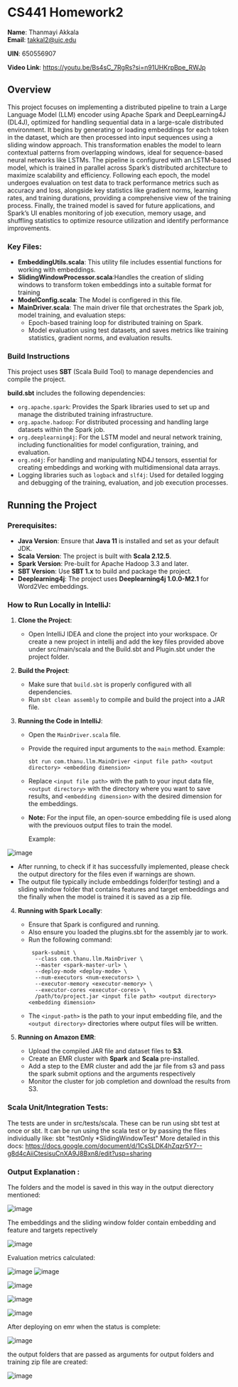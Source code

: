 # CS441 Homework2

**Name**: Thanmayi Akkala  
**Email**: takkal2@uic.edu

**UIN**: 650556907

**Video Link**: https://youtu.be/Bs4sC_7RgRs?si=n91UHKrpBpe_RWJp


## Overview

This project focuses on implementing a distributed pipeline to train a Large Language Model (LLM) encoder using Apache Spark and DeepLearning4J (DL4J), optimized for handling sequential data in a large-scale distributed environment. It begins by generating or loading embeddings for each token in the dataset, which are then processed into input sequences using a sliding window approach. This transformation enables the model to learn contextual patterns from overlapping windows, ideal for sequence-based neural networks like LSTMs. The pipeline is configured with an LSTM-based model, which is trained in parallel across Spark’s distributed architecture to maximize scalability and efficiency. Following each epoch, the model undergoes evaluation on test data to track performance metrics such as accuracy and loss, alongside key statistics like gradient norms, learning rates, and training durations, providing a comprehensive view of the training process. Finally, the trained model is saved for future applications, and Spark’s UI enables monitoring of job execution, memory usage, and shuffling statistics to optimize resource utilization and identify performance improvements. 

### Key Files:
- **EmbeddingUtils.scala**: This utility file includes essential functions for working with embeddings.
- **SlidingWindowProcessor.scala**:Handles the creation of sliding windows to transform token embeddings into a suitable format for training
- **ModelConfig.scala**: The Model is configered in this file.
- **MainDriver.scala**: The main driver file that orchestrates the Spark job, model training, and evaluation steps:
  - Epoch-based training loop for distributed training on Spark.
  - Model evaluation using test datasets, and saves metrics like training statistics, gradient norms, and evaluation results.

### Build Instructions
This project uses **SBT** (Scala Build Tool) to manage dependencies and compile the project.

**build.sbt** includes the following dependencies:

- `org.apache.spark`: Provides the Spark libraries used to set up and manage the distributed training infrastructure.
- `org.apache.hadoop`: For distributed processing and handling large datasets within the Spark job.
- `org.deeplearning4j`: For the LSTM model and neural network training, including functionalities for model configuration, training, and evaluation.
- `org.nd4j`: For handling and manipulating ND4J tensors, essential for creating embeddings and working with multidimensional data arrays.
- Logging libraries such as `logback` and `slf4j`: Used for detailed logging and debugging of the training, evaluation, and job execution processes.


## Running the Project

### Prerequisites:
- **Java Version**: Ensure that **Java 11** is installed and set as your default JDK.
- **Scala Version**: The project is built with **Scala 2.12.5**.
- **Spark Version**: Pre-built for Apache Hadoop 3.3 and later.
- **SBT Version**: Use **SBT 1.x** to build and package the project.
- **Deeplearning4j**: The project uses **Deeplearning4j 1.0.0-M2.1** for Word2Vec embeddings.

### How to Run Locally in IntelliJ:

1. **Clone the Project**: 
   - Open IntelliJ IDEA and clone the project into your workspace. Or create a new project in intellij and add the key files provided above under src/main/scala and the Build.sbt and Plugin.sbt under the project folder.

2. **Build the Project**:
   - Make sure that `build.sbt` is properly configured with all dependencies.
   - Run `sbt clean assembly` to compile and build the project into a JAR file.

3. **Running the Code in IntelliJ**:
   - Open the `MainDriver.scala` file.
   - Provide the required input arguments to the `main` method. Example:
     ```
     sbt run com.thanu.llm.MainDriver <input file path> <output directory> <embedding dimension>
     ```
   - Replace `<input file path>` with the path to your input data file, `<output directory>` with the directory where you want to save results, and `<embedding dimension>` with the desired dimension for the embeddings.

   - **Note:** For the input file, an open-source embedding file is used along with the previouos output files to train the model.

     Example:

![image](https://github.com/user-attachments/assets/2f0fca4a-3a19-4c59-987d-66d66d28dca2)

   - After running, to check if it has successfully implemented, please check the output directory for the files even if warnings are shown.
   - The output file typically include embeddings folder(for testing) and a sliding window folder that contains features and target embeddings and the finally when the model is trained it is saved as a zip file.

4. **Running with Spark Locally**:
   - Ensure that Spark is configured and running.
   - Also ensure you loaded the plugins.sbt for the assembly jar to work.
   - Run the following command:
     ```
      spark-submit \
       --class com.thanu.llm.MainDriver \
       --master <spark-master-url> \
       --deploy-mode <deploy-mode> \
       --num-executors <num-executors> \
       --executor-memory <executor-memory> \
       --executor-cores <executor-cores> \
       /path/to/project.jar <input file path> <output directory> <embedding dimension>
     ```
   - The `<input-path>` is the path to your input embedding file, and the `<output directory>` directories where output files will be written.

5. **Running on Amazon EMR**:
   - Upload the compiled JAR file and dataset files to **S3**.
   - Create an EMR cluster with **Spark** and **Scala** pre-installed.
   - Add a step to the EMR cluster and add the jar file from s3 and pass the spark submit options and the arguments respectively
   - Monitor the cluster for job completion and download the results from S3.
### Scala Unit/Integration Tests:
The tests are under in src/tests/scala. These can be run using sbt test at once or sbt.
It can be run using the scala test or by passing the files individually like: sbt "testOnly *SlidingWindowTest"
More detailed in this docs: https://docs.google.com/document/d/1CsSLDK4hZqzr5Y7--g8d4cAiiCtesisuCnXA9J8Bxn8/edit?usp=sharing
### Output Explanation :
The folders and the model is saved in this way in the output dierectory mentioned:

![image](https://github.com/user-attachments/assets/addf1332-8c41-4f35-b70e-ade8fa79cc04)

The embeddings and the sliding window folder contain embedding and feature and targets repectively

![image](https://github.com/user-attachments/assets/d9bed975-12fe-4529-b7a4-aff6d94c4b37)

Evaluation metrics calculated:

![image](https://github.com/user-attachments/assets/4f3fc0be-a8f1-4e30-ac1a-d10b064f10d3)
![image](https://github.com/user-attachments/assets/de995337-712c-424b-bbe4-af8e70ad0156)

![image](https://github.com/user-attachments/assets/93472386-4144-4d66-a30a-76536e4b48d0)


![image](https://github.com/user-attachments/assets/a19221cd-608f-462e-9d82-3944b2f1a2d4)

![image](https://github.com/user-attachments/assets/1659ee78-26bb-44ed-8f92-164f8fb1094f)


After deploying on emr when the status is complete:

![image](https://github.com/user-attachments/assets/58d4033b-7991-44f6-b4aa-887af50c1cda)


the output folders that are passed as arguments for output folders and training zip file are created:

![image](https://github.com/user-attachments/assets/156aeed6-4ebf-45f5-a1a4-3857253aa0eb)






